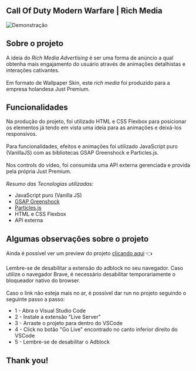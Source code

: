 ## Call Of Duty Modern Warfare | Rich Media
![Demonstração](demo.gif)

## Sobre o projeto
A ideia do _Rich Media Advertising_ é ser uma forma de anúncio a qual obtenha mais engajamento do usuário através de animações detalhistas e interações cativantes. 
<br><br>
Em formato de Wallpaper Skin, este _rich media_ foi produzido para a empresa holandesa Just Premium.

## Funcionalidades
Na produção do projeto, foi utilizado HTML e CSS Flexbox para posicionar os elementos já tendo em vista uma ideia para as animações e deixá-los responsivos.
<br><br>
Para funcionalidades, efeitos e animações foi utilizado JavaScript puro (VanillaJS) com as bibliotecas GSAP Greenshock e Particles.js.
<br><br>
Nos controls do vídeo, foi consumida uma API externa gerenciada e provida pela própria Just Premium.
<br><br>
*Resumo das Tecnologias utilizadas:*
<ul>
  <li>JavaScript puro (Vanilla JS)</li>
  <li><a href="https://greensock.com/gsap/">GSAP Greenshock</a></li>
  <li><a href="https://particles.js.org/">Particles.js</a></li>
  <li>HTML e CSS Flexbox</li>
  <li>API externa</li>
</ul>

## Algumas observações sobre o projeto
Ainda é possível ver um preview do projeto <a href="https://preview.justpremium.com/74911" target="_blank">clicando aqui</a> 👈
<br><br>
Lembre-se de desabilitar a extensão do adblock no seu navegador. Caso utilize o navegador Brave, é necessário desabilitar temporariamente o bloqueador nativo do browser.
<br><br>
Caso o link não esteja mais no ar, é possível dar run no projeto seguindo o seguinte passo a passo:
<ul>
  <li>1 - Abra o Visual Studio Code</li>
  <li>2 - Instale a extensão "Live Server"</li>
  <li>3 - Arraste o projeto para dentro do VSCode</li>
  <li>4 - Click no botão "Go Live" encontrado no canto inferior direito do VSCode</li>
  <li>5 - Lembre-se de desabilitar o Adblock</li>
</ul>

## Thank you!
